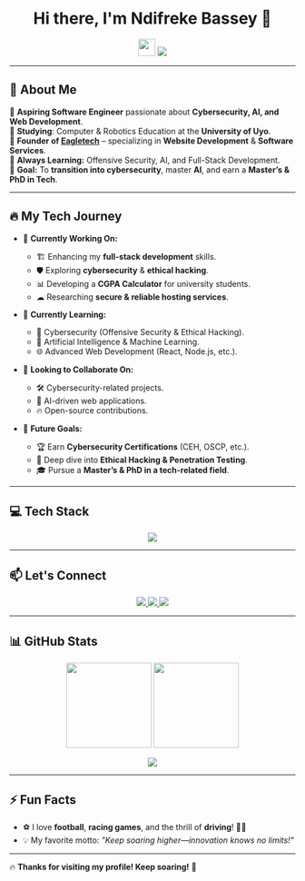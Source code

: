 <h1 align="center">Hi there, I'm Ndifreke Bassey 👋</h1>

<p align="center">
  <img src="https://media.giphy.com/media/hvRJCLFzcasrR4ia7z/giphy.gif" width="30px">
  <img src="https://readme-typing-svg.herokuapp.com?font=Fira+Code&duration=4000&pause=1000&color=29D7EE&center=true&vCenter=true&width=500&lines=Aspiring+Software+Engineer;Cybersecurity+Enthusiast;AI+Explorer;Full-Stack+Developer;Founder+of+Eagletech;Keep+Soaring+Higher!" />
</p>

---

## 🚀 About Me  

🔹 **Aspiring Software Engineer** passionate about **Cybersecurity, AI, and Web Development**.  
🔹 **Studying**: Computer & Robotics Education at the **University of Uyo**.  
🔹 **Founder of [Eagletech](https://linktr.ee/eagletech1)** – specializing in **Website Development** & **Software Services**.  
🔹 **Always Learning:** Offensive Security, AI, and Full-Stack Development.  
🔹 **Goal:** To **transition into cybersecurity**, master **AI**, and earn a **Master’s & PhD in Tech**.  

---

## 🔥 My Tech Journey  

- 🔭 **Currently Working On:**  
  - 🏗 Enhancing my **full-stack development** skills.  
  - 🛡 Exploring **cybersecurity** & **ethical hacking**.  
  - 📊 Developing a **CGPA Calculator** for university students.  
  - ☁ Researching **secure & reliable hosting services**.  

- 🌱 **Currently Learning:**  
  - 🔐 Cybersecurity (Offensive Security & Ethical Hacking).  
  - 🤖 Artificial Intelligence & Machine Learning.  
  - 🌐 Advanced Web Development (React, Node.js, etc.).  

- 👯 **Looking to Collaborate On:**  
  - 🛠 Cybersecurity-related projects.  
  - 🤖 AI-driven web applications.  
  - 🔥 Open-source contributions.  

- 🎯 **Future Goals:**  
  - 🏆 Earn **Cybersecurity Certifications** (CEH, OSCP, etc.).  
  - 🔎 Deep dive into **Ethical Hacking & Penetration Testing**.  
  - 🎓 Pursue a **Master’s & PhD in a tech-related field**.  

---

## 💻 Tech Stack  

<p align="center">
  <img src="https://skillicons.dev/icons?i=html,css,js,react,nodejs,python,php,mysql,linux,git" />
</p>

---

## 📫 Let's Connect  

<p align="center">
  <a href="mailto:ndifrekebassey13@email.com">
    <img src="https://img.shields.io/badge/Email-D14836?style=for-the-badge&logo=gmail&logoColor=white" />
  </a>
  <a href="https://linktr.ee/eagletech1">
    <img src="https://img.shields.io/badge/Linktree-39E09B?style=for-the-badge&logo=linktree&logoColor=white" />
  </a>
  <a href="https://wa.me/2349070332721" target="_blank">
    <img src="https://img.shields.io/badge/WhatsApp-25D366?style=for-the-badge&logo=whatsapp&logoColor=white" />
  </a>
</p>

---

## 📊 GitHub Stats  

<p align="center">
  <img src="https://github-readme-stats.vercel.app/api?username=NdifrekeBassey&show_icons=true&theme=tokyonight" height="150px"/>
  <img src="https://github-readme-streak-stats.herokuapp.com/?user=NdifrekeBassey&theme=tokyonight" height="150px"/>
</p>

<p align="center">
  <img src="https://github-readme-activity-graph.vercel.app/graph?username=NdifrekeBassey&theme=tokyo-night&hide_border=true" />
</p>

---

## ⚡ Fun Facts  

- ⚽ I love **football**, **racing games**, and the thrill of **driving**! 🚗💨  
- 💡 My favorite motto: *"Keep soaring higher—innovation knows no limits!"*  

---

🔥 **Thanks for visiting my profile! Keep soaring!** 🚀
